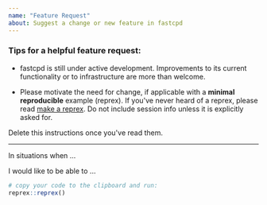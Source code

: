 ```yaml
---
name: "Feature Request"
about: Suggest a change or new feature in fastcpd
---
```


### Tips for a helpful feature request:

* fastcpd is still under active development. Improvements to its current
  functionality or to infrastructure are more than welcome.

* Please motivate the need for change, if applicable with a
  **minimal reproducible** example (reprex). If you've never heard of a reprex,
  please read [make a reprex](https://www.tidyverse.org/help/#reprex). Do not
  include session info unless it is explicitly asked for.

Delete this instructions once you've read them.

---

In situations when ...

I would like to be able to ...

```r
# copy your code to the clipboard and run:
reprex::reprex()
```

<!-- Copy and modified based on https://github.com/tidyverse/ggplot2/tree/main/.github/ISSUE_TEMPLATE -->
